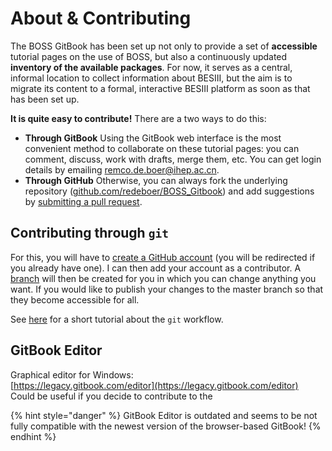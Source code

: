 # About & Contributing

The BOSS GitBook has been set up not only to provide a set of **accessible** tutorial pages on the use of BOSS, but also a continuously updated **inventory of the available packages**. For now, it serves as a central, informal location to collect information about BESIII, but the aim is to migrate its content to a formal, interactive BESIII platform as soon as that has been set up.

**It is quite easy to contribute!** There are a two ways to do this:

* **Through GitBook** Using the GitBook web interface is the most convenient method to collaborate on these tutorial pages: you can comment, discuss, work with drafts, merge them, etc. You can get login details by emailing [remco.de.boer@ihep.ac.cn](mailto:remco.de.boer@ihep.ac.cn).
* **Through GitHub** Otherwise, you can always fork the underlying repository \([github.com/redeboer/BOSS\_Gitbook](https://github.com/redeboer/BOSS_Gitbook)\) and add suggestions by [submitting a pull request](https://help.github.com/en/github/collaborating-with-issues-and-pull-requests/about-pull-requests).

## Contributing through `git`

For this, you will have to [create a GitHub account](https://github.com/join) \(you will be redirected if you already have one\). I can then add your account as a contributor. A [branch](https://help.github.com/articles/about-branches/) will then be created for you in which you can change anything you want. If you would like to publish your changes to the master branch so that they become accessible for all.

See [here](https://guides.github.com/introduction/flow/) for a short tutorial about the `git` workflow.

## GitBook Editor

Graphical editor for Windows:  
[https://legacy.gitbook.com/editor](https://legacy.gitbook.com/editor)  
Could be useful if you decide to contribute to the 

{% hint style="danger" %}
GitBook Editor is outdated and seems to be not fully compatible with the newest version of the browser-based GitBook!
{% endhint %}

